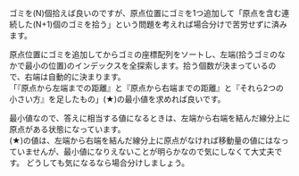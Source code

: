 ゴミを\(N\)個拾えば良いのですが、原点位置にゴミを1つ追加して「原点を含む連続した\(N+1\)個のゴミを拾う」という問題を考えれば場合分けで苦労せずに済みます。

原点位置にゴミを追加してからゴミの座標配列をソートし、左端(拾うゴミのなかで最小の位置)のインデックスを全探索します。拾う個数が決まっているので、右端は自動的に決まります。  
「『原点から左端までの距離』と『原点から右端までの距離』と『それら2つの小さい方』を足したもの」(★)の最小値を求めれば良いです。

最小値なので、答えに相当する値になるときは、左端から右端を結んだ線分上に原点がある状態になっています。  
(★)の値は、左端から右端を結んだ線分上に原点がなければ移動量の値にはなっていませんが、最小値になりえないことが明らかなので気にしなくて大丈夫です。
どうしても気になるなら場合分けしましょう。
